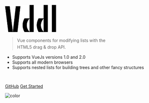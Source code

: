 <img src="_media/vddl.png" width="168" title="vddl"/>

<blockquote>
  <p style="line-height: 1.55em">Vue components for modifying lists with the <br> HTML5 drag &amp; drop API.</p>
</blockquote>

- Supports VueJs versions 1.0 and 2.0
- Supports all modern browsers
- Supports nested lists for building trees and other fancy structures

<br>

[GitHub](https://github.com/hejianxian/vddl)
[Get Started](guide/getting-started)

<!-- 背景色 -->
![color](#ffffff)

